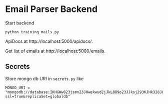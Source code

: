 # Email Parser Backend

Start backend
```
python training_mails.py
```

ApiDocs at http://localhost:5000/apidocs/.

Get list of emails at http://localhost:5000/emails.

## Secrets

Store mongo db URI in `secrets.py` like

```{python}
MONGO_URI = "mongodb://database:IKHGWw823jsmn23JHwekwud2jJkL889o23JJksj293KJHk328J82mKj3J203KJLkjmynbeJ823mJHalqw912jK==@database.com:101234/?ssl=true&replicaSet=globaldb"

```
